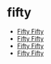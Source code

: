 # fifty

 * [Fifty Fifty](../index/f/fifty-fifty-200950.json)
 * [Fifty Fifty](../index/f/fifty-fifty-200950.json)
 * [Fifty Fifty](../index/f/fifty-fifty-237575.json)
 * [Fifty Fifty](../index/f/fifty-fifty-237575.json)
